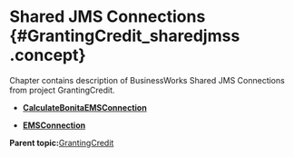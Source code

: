 # Shared JMS Connections {#GrantingCredit_sharedjmss .concept}

Chapter contains description of BusinessWorks Shared JMS Connections from project GrantingCredit.

-   **[CalculateBonitaEMSConnection](../../../projects/GrantingCredit/SharedConnections/CalculateBonitaEMSConnection.sharedjmscon.md)**  

-   **[EMSConnection](../../../projects/GrantingCredit/SharedConnections/EMSConnection.sharedjmscon.md)**  


**Parent topic:**[GrantingCredit](../../../projects/GrantingCredit/GrantingCredit.md)

